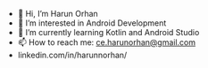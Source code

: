 - 👋 Hi, I’m Harun Orhan
- 👀 I’m interested in Android Development
- 🌱 I’m currently learning Kotlin and Android Studio
- 📫 How to reach me: ce.harunorhan@gmail.com
- linkedin.com/in/harunnorhan/

        

<!---
harunnorhan/harunnorhan is a ✨ special ✨ repository because its `README.md` (this file) appears on your GitHub profile.
You can click the Preview link to take a look at your changes.
--->
